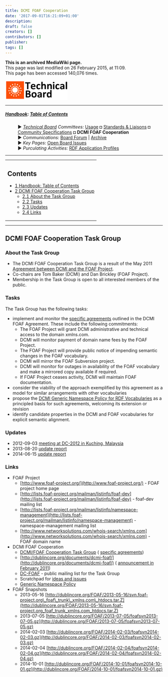 ```yaml
---
title: DCMI FOAF Cooperation
date: '2017-09-01T16:21:09+01:00'
description: 
draft: false
creators: []
contributors: []
publisher: 
tags: []
---
```


 **This is an archived MediaWiki page.**  
This page was last modified on 26 February 2015, at 11:09.  
This page has been accessed 140,076 times.

[<img alt="Technical Board logo" src="/mediawiki_wiki/images/Technical_Board.png" width="200" height="63">](/mediawiki_wiki/images/Technical_Board.png)

* * *

##### [Handbook](/mediawiki_wiki/DCMI_Handbook): [Table of Contents](/mediawiki_wiki/DCMI_Handbook/) 
<dl>
<dd> ► <i><a href="/mediawiki_wiki/DCMI_Technical_Board.md" title="DCMI Technical Board">Technical Board</a> Committees:</i> <a href="/mediawiki_wiki/DCMI_Technical_Board/usage.md" title="DCMI Technical Board/usage">Usage</a> ◘ <a href="/mediawiki_wiki/DCMI_Technical_Board/standards.md" title="DCMI Technical Board/standards">Standards &amp; Liaisons</a> ◘ <a href="/mediawiki_wiki/DCMI_Technical_Board/specifications.md" title="DCMI Technical Board/specifications">Community Specifications</a> ◘ <strong class="selflink">DCMI FOAF Cooperation</strong>
</dd>
<dd> ► <i>Communications:</i> <a href="mailto:dc-tb@jiscmail.ac.uk" class="external text" rel="nofollow">Board Forum</a> | <a href="http://www.jiscmail.ac.uk/cgi-bin/wa.exe?SUBED1=dc-tb&amp;A=1" class="external text" rel="nofollow">Archive</a>
</dd>
<dd> ► <i>Key Pages:</i> <a href="/index.php?title=DCMI_Technical_Board/issues&amp;action=edit&amp;redlink=1" class="new" title="DCMI Technical Board/issues (page does not exist)">Open Board Issues</a>
</dd>
<dd> ► <i>Purculating Activities:</i> <a href="/index.php?title=RDF_Application_Profiles&amp;action=edit&amp;redlink=1" class="new" title="RDF_Application_Profiles (page does not exist)"> RDF Application Profiles</a>
</dd>
</dl>

* * *

<table id="toc" class="toc">
  <tr>
    <td>
      <div id="toctitle">
        <h2>Contents</h2>
      </div>
      <ul>
        <li class="toclevel-1"><a href="#Handbook:_Table_of_Contents"><span class="tocnumber">1</span> <span class="toctext">Handbook: Table of Contents</span></a></li>
        <li class="toclevel-1 tocsection-1">
          <a href="#DCMI_FOAF_Cooperation_Task_Group"><span class="tocnumber">2</span> <span class="toctext">DCMI FOAF Cooperation Task Group</span></a>
          <ul>
            <li class="toclevel-2 tocsection-2"><a href="#About_the_Task_Group"><span class="tocnumber">2.1</span> <span class="toctext">About the Task Group</span></a></li>
            <li class="toclevel-2 tocsection-3"><a href="#Tasks"><span class="tocnumber">2.2</span> <span class="toctext">Tasks</span></a></li>
            <li class="toclevel-2 tocsection-4"><a href="#Updates"><span class="tocnumber">2.3</span> <span class="toctext">Updates</span></a></li>
            <li class="toclevel-2 tocsection-5"><a href="#Links"><span class="tocnumber">2.4</span> <span class="toctext">Links</span></a></li>
          </ul>
        </li>
      </ul>
    </td>
  </tr>
</table>


* * *

## DCMI FOAF Cooperation Task Group 

### About the Task Group 

- The DCMI FOAF Cooperation Task Group is a result of the May 2011 [Agreement between DCMI and the FOAF Project](http://dublincore.org/documents/2011/05/02/dcmi-foaf/). 
- Co-chairs are Tom Baker (DCMI) and Dan Brickley (FOAF Project).
- Membership in the Task Group is open to all interested members of the public. 

### Tasks 

The Task Group has the following tasks:

- implement and monitor the [specific agreements](/mediawiki_wiki/DCMI_FOAF_Cooperation/Specific_Agreements) outlined in the DCMI FOAF Agreement. These include the following commitments:
  - The FOAF Project will grant DCMI administrative and technical access to the domain xmlns.com.
  - DCMI will monitor payment of domain name fees by the FOAF Project.
  - The FOAF Project will provide public notice of impending semantic changes in the FOAF vocabulary.
  - DCMI will mirror the FOAF Subversion project.
  - DCMI will monitor for outages in availability of the FOAF vocabulary and make a mirrored copy available if required.
  - If FOAF Project ceases activity, DCMI will maintain FOAF documentation.
- consider the viability of the approach exemplified by this agreement as a model for similar arrangements with other vocabularies
- propose the [DCMI Generic Namespace Policy for RDF Vocabularies](http://dublincore.org/documents/dcmi-namespace-generic/) as a principled basis for such agreements, welcoming its extension or revision
- identify candidate properties in the DCMI and FOAF vocabularies for explicit semantic alignment.

### Updates 

- 2012-09-03 [meeting at DC-2012 in Kuching, Malaysia](/mediawiki_wiki/DCMI_FOAF_Cooperation/Update_201209)
- 2013-08-20 [update report](/mediawiki_wiki/DCMI_FOAF_Cooperation/Update_201308)
- 2014-06-15 [update report](/mediawiki_wiki/DCMI_FOAF_Cooperation/Update_201406)

### Links 

- FOAF Project
  - [http://www.foaf-project.org/](http://www.foaf-project.org/) - FOAF project home page
  - [http://lists.foaf-project.org/mailman/listinfo/foaf-dev](http://lists.foaf-project.org/mailman/listinfo/foaf-dev) - foaf-dev mailing list
  - [http://lists.foaf-project.org/mailman/listinfo/namespace-management](http://lists.foaf-project.org/mailman/listinfo/namespace-management) - namespace-management mailing list
  - [http://www.networksolutions.com/whois-search/xmlns.com](http://www.networksolutions.com/whois-search/xmlns.com) - FOAF domain name
- DCMI FOAF Cooperation
  - [DCMI/FOAF Cooperation Task Group](/mediawiki_wiki/DCMI_FOAF_Cooperation) ( [specific agreements](/mediawiki_wiki/DCMI_FOAF_Cooperation/Specific_Agreements))
  - [http://dublincore.org/documents/dcmi-foaf/](http://dublincore.org/documents/dcmi-foaf/) ( [announcement in February 2011](http://dublincore.org/news/2011/#dcmi-news-20110221-01))
  - [DC-FOAF](http://www.jiscmail.ac.uk/dc-foaf) - public mailing list for the Task Group
  - Scratchpad for [ideas and issues](/mediawiki_wiki/DCMI_FOAF_Cooperation/Ideas)
  - [Generic Namespace Policy](http://dublincore.org/documents/dcmi-namespace-generic/)
- FOAF Snapshots
  - 2013-05-16 [http://dublincore.org/FOAF/2013-05-16/svn.foaf-project.org\_foaf\_trunk\_xmlns.com\_htdocs.tar.Z](http://dublincore.org/FOAF/2013-05-16/svn.foaf-project.org_foaf_trunk_xmlns.com_htdocs.tar.Z)
  - 2013-07-05 [http://dublincore.org/FOAF/2013-07-05/foafsvn2013-07-05.gz](http://dublincore.org/FOAF/2013-07-05/foafsvn2013-07-05.gz)
  - 2014-02-03 [http://dublincore.org/FOAF/2014-02-03/foafsvn2014-02-03.gz](http://dublincore.org/FOAF/2014-02-03/foafsvn2014-02-03.gz)
  - 2014-02-04 [http://dublincore.org/FOAF/2014-02-04/foafsvn2014-02-04.gz](http://dublincore.org/FOAF/2014-02-04/foafsvn2014-02-04.gz)
  - 2014-10-01 [http://dublincore.org/FOAF/2014-10-01/foafsvn2014-10-01.gz](http://dublincore.org/FOAF/2014-10-01/foafsvn2014-10-01.gz)


